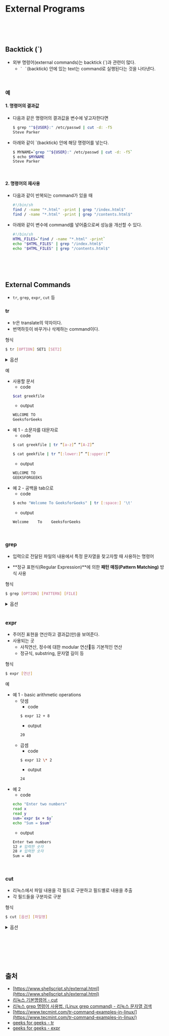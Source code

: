 
# External Programs

<br><br><br>

## Backtick (`)

- 외부 명령어(external commands)는 backtick (`)과 관련이 많다.
	- `` ` ` ``(backtick) 안에 있는 text는 command로 실행된다는 것을 나타낸다.

<br>

### 예 

#### 1. 명령어의 결과값

* 다음과 같은 명령어의 결과값을 변수에 넣고자한다면
	``` sh
	$ grep "^${USER}:" /etc/passwd | cut -d: -f5
	Steve Parker
	```
* 아래와 같이 `(backtick) 안에 해당 명령어를 넣는다.
	``` sh
	$ MYNAME=`grep "^${USER}:" /etc/passwd | cut -d: -f5`
	$ echo $MYNAME
	Steve Parker
	```

<br>


#### 2. 명령어의 재사용

* 다음과 같이 반복되는 command가 있을 때
	``` sh
	#!/bin/sh
	find / -name "*.html" -print | grep "/index.html$"
	find / -name "*.html" -print | grep "/contents.html$"
	```
* 아래와 같이 변수에 command를 넣어줌으로써 성능을 개선할 수 있다.
	``` sh
	#!/bin/sh
	HTML_FILES=`find / -name "*.html" -print`
	echo "$HTML_FILES" | grep "/index.html$"
	echo "$HTML_FILES" | grep "/contents.html$"
	```

<br><br><br>



## External Commands
- `tr`, `grep`, `expr`, `cut` 등


### tr
* tr은 translate의 약자이다.
* 번역하듯이 바꾸거나 삭제하는 command이다.

형식
``` sh
$ tr [OPTION] SET1 [SET2]
```

<details>
	<summary>옵션</summary>

* -c : 문자열을 덧붙임 (예: 주어진 set에 없는 문자들을 붙이는 연산)
* -d : `SET1`의 문자를 결과값에서 삭제
* -s : `SET1`에 나열된 반복 문자를 한 번만 등장한 것으로 대체
* -t : `SET1` 잘라내기
	
</details>

예
* 사용할 문서
	* code
	``` sh
	$cat greekfile
	```
	* output
	``` sh
	WELCOME TO 
	GeeksforGeeks
	```
* 예 1 - 소문자를 대문자로
	* code
	``` sh
	$ cat greekfile | tr “[a-z]” “[A-Z]”
	```
	``` sh
	$ cat geekfile | tr “[:lower:]” “[:upper:]”
	```
	* output
	``` sh
	WELCOME TO
	GEEKSFORGEEKS
	```
* 예 2 - 공백을 tab으로
	* code
	``` sh
	$ echo "Welcome To GeeksforGeeks" | tr [:space:] '\t'
	```
	* output
	``` sh
	Welcome    To    GeeksforGeeks
	```

<br>


### grep
* 입력으로 전달된 파일의 내용에서 특정 문자열을 찾고자할 때 사용하는 명령어
- **정규 표현식(Regular Expression)**에 의한 **패턴 매칭(Pattern Matching)** 방식 사용

형식
``` sh
$ grep [OPTION] [PATTERN] [FILE]
```

<details>
	<summary>옵션</summary>

* -E        : PATTERN을 확장 정규 표현식(Extended RegEx)으로 해석.
* -F        : PATTERN을 정규 표현식(RegEx)이 아닌 일반 문자열로 해석.
* -G        : PATTERN을 기본 정규 표현식(Basic RegEx)으로 해석.
* -P        : PATTERN을 Perl 정규 표현식(Perl RegEx)으로 해석.
* -e        : 매칭을 위한 PATTERN 전달.
* -f        : 파일에 기록된 내용을 PATTERN으로 사용.
* -i        : 대/소문자 무시.
* -v        : 매칭되는 PATTERN이 존재하지 않는 라인 선택.
* -w        : 단어(word) 단위로 매칭.
* -x        : 라인(line) 단위로 매칭.
* -z        : 라인을 newline(\n)이 아닌 NULL(\0)로 구분.
* -m        : 최대 검색 결과 갯수 제한.
* -b        : 패턴이 매치된 각 라인(-o 사용 시 문자열)의 바이트 옵셋 출력.
* -n        : 검색 결과 출력 라인 앞에 라인 번호 출력.
* -H        : 검색 결과 출력 라인 앞에 파일 이름 표시.
* -h        : 검색 결과 출력 시, 파일 이름 무시.
* -o        : 매치되는 문자열만 표시.
* -q        : 검색 결과 출력하지 않음.
* -a        : 바이너리 파일을 텍스트 파일처럼 처리.
* -I        : 바이너리 파일은 검사하지 않음.
* -d        : 디렉토리 처리 방식 지정. (read, recurse, skip)
* -D        : 장치 파일 처리 방식 지정. (read, skip)
* -r        : 하위 디렉토리 탐색.
* -R        : 심볼릭 링크를 따라가며 모든 하위 디렉토리 탐색.
* -L        : PATTERN이 존재하지 않는 파일 이름만 표시.
* -l        : 패턴이 존재하는 파일 이름만 표시.
* -c        : 파일 당 패턴이 일치하는 라인의 갯수 출력.

</details>

<br>

### expr

* 주어진 표현을 연산하고 결과값(만)을 보여준다.
* 사용되는 곳
	* 사칙연산, 정수에 대한 modular 연산등 기본적인 연산
	* 정규식, substring, 문자열 길이 등

형식
``` sh
$ expr [연산]
```

예
* 예 1 - basic arithmetic operations
	* 덧셈
		* code
		``` sh
		$ expr 12 + 8
		```
		* output
		``` sh
		20
		```
	* 곱셈
		* code
		``` sh
		$ expr 12 \* 2
		```
		* output
		``` sh
		24
		```
* 예 2
	* code
	``` sh
	echo "Enter two numbers"
	read x 
	read y
	sum=`expr $x + $y`
	echo "Sum = $sum"
	```
	* output
	``` sh
	Enter two numbers
	12 # 입력한 숫자
	28 # 입력한 숫자
	Sum = 40
	```


<br>

### cut
* 리눅스에서 파일 내용을 각 필드로 구분하고 필드별로 내용을 추출
* 각 필드들을 구분자로 구분

형식
``` sh
$ cut [옵션] [파일명]
```

<details>
	<summary>옵션</summary>
	
-   -b, --bytes=LIST : 바이트 단위로 선택
-   -c, --characters=LIST : 문자 단위로 선택
-   -d, --delimiter=DELIM : 필드를 구분짓는 기본 값은 TAB 대신에 DELIM을 사용
-   -f, --fields=LIST : 지정한 필드만을 출력
-   -s, --only-delimited : 필드 구분자를 포함하지 않는 줄은 미출력
-   --output-delimiter=STRING : 출력할때 구분자 대신에 STRING을 사용하며, STRING는 문자나 빈칸 등을 사용
-   --help : 도움말 출력
-   --version : 버전정보 출력
- -b, -c, -f 사용시 다음과 같이 특정 숫자 범위를 사용 가능

	| 형식 | 의미 |
	|:--:|:--:|
	| N | N 번째 바이트, 문자 또는 필드 |
	| N-M | N번째부터 M번째 까지의 바이트, 문자 또는 필드(M번째 포함) |
	| M | 처음부터 M번째 까지의 바이트, 문자 또는 필드 |

</details>

<br><br><br><br><br>




## 출처
- [https://www.shellscript.sh/external.html](https://www.shellscript.sh/external.html)
- [리눅스 기본명령어 - cut](http://www.incodom.kr/Linux/%EA%B8%B0%EB%B3%B8%EB%AA%85%EB%A0%B9%EC%96%B4/cut)
- [리눅스 grep 명령어 사용법. (Linux grep command) - 리눅스 문자열 검색](https://recipes4dev.tistory.com/157)
- [https://www.tecmint.com/tr-command-examples-in-linux/](https://www.tecmint.com/tr-command-examples-in-linux/)
- [geeks for geeks - tr](https://www.geeksforgeeks.org/tr-command-in-unix-linux-with-examples/)
- [geeks for geeks - expr](https://www.geeksforgeeks.org/expr-command-in-linux-with-examples/)
